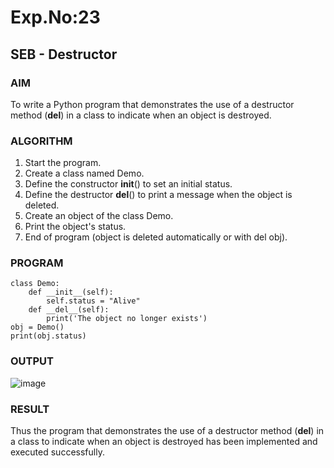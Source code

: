 # Exp.No:23  
## SEB - Destructor

### AIM  
To write a Python program that demonstrates the use of a destructor method (__del__) in a class to indicate when an object is destroyed.

### ALGORITHM

1. Start the program.
2. Create a class named Demo.
3. Define the constructor __init__() to set an initial status.
4. Define the destructor __del__() to print a message when the object is deleted.
5. Create an object of the class Demo.
6. Print the object's status.
7. End of program (object is deleted automatically or with del obj).

### PROGRAM

```
class Demo:
    def __init__(self):
        self.status = "Alive"
    def __del__(self):
        print('The object no longer exists')
obj = Demo()
print(obj.status)
```

### OUTPUT
![image](https://github.com/user-attachments/assets/d6201011-d512-457a-acbb-17db8110053d)


### RESULT
Thus the program that demonstrates the use of a destructor method (__del__) in a class to indicate when an object is destroyed has been implemented and executed successfully.

